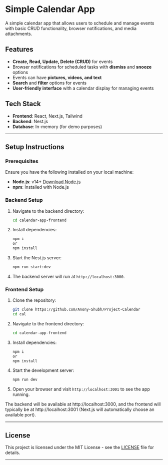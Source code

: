 # Simple Calendar App

A simple calendar app that allows users to schedule and manage events with basic CRUD functionality, browser notifications, and media attachments.

## Features

- **Create, Read, Update, Delete (CRUD)** for events
- Browser notifications for scheduled tasks with **dismiss** and **snooze** options
- Events can have **pictures, videos, and text**
- **Search** and **filter** options for events
- **User-friendly interface** with a calendar display for managing events

## Tech Stack

- **Frontend**: React, Next.js, Tailwind
- **Backend**: Nest.js
- **Database**: In-memory (for demo purposes)

---

## Setup Instructions

### Prerequisites

Ensure you have the following installed on your local machine:

- **Node.js**: v14+ [Download Node.js](https://nodejs.org/)
- **npm**: Installed with Node.js


### Backend Setup

1. Navigate to the backend directory:

   ```bash
   cd calendar-app-frontend
   ```

2. Install dependencies:

   ```bash
   npm i 
   or 
   npm install
   ```

3. Start the Nest.js server:

   ```bash
   npm run start:dev
   ```

4. The backend server will run at `http://localhost:3000`.


### Frontend Setup

1. Clone the repository:

   ```bash
   git clone https://github.com/Anony-Shubh/Project-Calendar
   cd cal
   ```

2. Navigate to the frontend directory:

   ```bash
   cd calendar-app-frontend
   ```

3. Install dependencies:

   ```bash
   npm i 
   or 
   npm install
   ```

4. Start the development server:

   ```bash
   npm run dev
   ```

5. Open your browser and visit `http://localhost:3001` to see the app running.

The backend will be available at http://localhost:3000, and the frontend will typically be at http://localhost:3001 (Next.js will automatically choose an available port).



---
## License

This project is licensed under the MIT License - see the [LICENSE](LICENSE) file for details.

---